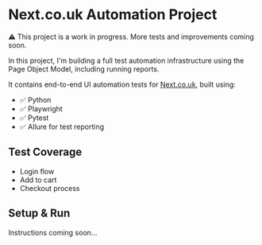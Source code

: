 # Next.co.uk Automation Project
⚠️ This project is a work in progress. More tests and improvements coming soon.

In this project, I'm building a full test automation infrastructure using the Page Object Model, including running reports. 

It contains end-to-end UI automation tests for [Next.co.uk](https://www.next.co.uk/), built using:

- ✅ Python
- ✅ Playwright
- ✅ Pytest
- ✅ Allure for test reporting

## Test Coverage

- Login flow  
- Add to cart  
- Checkout process  

## Setup & Run

Instructions coming soon...
